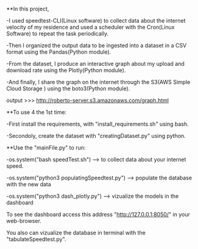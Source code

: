 **In this project, 

-I used speedtest-CLI(Linux software)  to collect data about the internet velocity of my residence and used a scheduler with the Cron(Linux Software) to repeat the task periodically. 

-Then I organized the output data to be ingested into a dataset in a CSV format using the Pandas(Python module).

-From the dataset, I produce an interactive graph about my upload and download rate using the Plotly(Python module). 

-And finally, I share the graph on the internet through the S3(AWS Simple Cloud Storage ) using the boto3(Python module). 

output >>> http://roberto-server.s3.amazonaws.com/graph.html

**To use 4 the 1st time:

-First install the requirements, with "install_requirements.sh" using bash.

-Secondoly, create the dataset with "creatingDataset.py" using python.


**Use the "mainFile.py" to run:

-os.system("bash speedTest.sh") --> to collect data about your internet speed.

-os.system("python3 populatingSpeedtest.py") --> populate the database with the new data

-os.system("python3 dash_plotly.py") --> vizualize the models in the dashboard
  
To see the dashboard access this address "http://127.0.0.1:8050/" in your web-browser.

You also can vizualize the database in terminal with the "tabulateSpeedtest.py".
